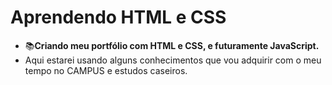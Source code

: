 # Aprendendo HTML e CSS
- 📚**Criando meu portfólio com HTML e CSS, e futuramente JavaScript.**
- Aqui estarei usando alguns conhecimentos que vou adquirir com o meu tempo no CAMPUS e estudos caseiros.
